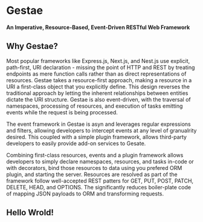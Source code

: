 # Gestae
**An Imperative, Resource-Based, Event-Driven RESTful Web Framework**

## Why Gestae?

Most popular frameworks like Express.js, Next.js, and Nest.js use explicit, path-first, URI declaration - missing the point of HTTP and REST by treating endpoints as mere function calls rather than as direct representations of resources. Gestae takes a resource-first approach, making a resource in a URI a first-class object that you explicitly define. This design reverses the traditional approach by letting the inherent relationships between entities dictate the URI structure. Gestae is also event-driven, with the traversal of namespaces, processing of resources, and execution of tasks emitting events while the request is being processed. 

The event framework in Gestae is asyn and leverages regular expressions and filters, allowing developers to intercept events at any level of granualrity desired. This coupled with a simple plugin framework, allows third-party developers to easily provide add-on services to Gesate.

Combining first-class resources, events and a plugin framework allows developers to simply declare namespaces, resources, and tasks in-code or with decorators, bind those resources to data using you prefered ORM plugin, and starting the server. Resources are resolved as part of the framework follow well-accepted REST patters for GET, PUT, POST, PATCH, DELETE, HEAD, and OPTIONS. The significantly reduces boiler-plate code of mapping JSON payloads to ORM and transforming requests.

## Hello Wrold!
``` 
```
